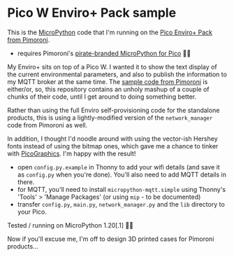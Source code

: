 # Pico W Enviro+ Pack sample
This is the [MicroPython](https://micropython.org) code that I'm running on the [Pico Enviro+ Pack from Pimoroni](https://shop.pimoroni.com/products/pico-enviro-pack).

- requires Pimoroni's [pirate-branded MicroPython for Pico](https://github.com/pimoroni/pimoroni-pico) 🏴‍☠️️

My Enviro+ sits on top of a Pico W. I wanted it to show the text display of the current environmental parameters, and also to publish the information to my MQTT broker at the same time. The [sample code from Pimoroni](https://github.com/pimoroni/pimoroni-pico/tree/main/micropython/examples/pico_enviro) is either/or, so, this repository contains an unholy mashup of a couple of chunks of their code, until I get around to doing something better.

Rather than using the full Enviro self-provisioning code for the standalone products, this is using a lightly-modified version of the `network_manager` code from Pimoroni as well.

In addition, I thought I'd noodle around with using the vector-ish Hershey fonts instead of using the bitmap ones, which gave me a chance to tinker with [PicoGraphics](https://github.com/pimoroni/pimoroni-pico/tree/main/micropython/modules/picographics). I'm happy with the result!

- open `config.py.example` in Thonny to add your wifi details (and save it as `config.py` when you're done). You'll also need to add MQTT details in there.
- for MQTT, you'll need to install `micropython-mqtt.simple` using Thonny's 'Tools' > 'Manage Packages' (or using `mip` - to be documented)
- transfer `config.py`, `main.py`, `network_manager.py` and the `lib` directory to your Pico.

Tested / running on MicroPython 1.20[.1] 👍🏻️

Now if you'll excuse me, I'm off to design 3D printed cases for Pimoroni products...

